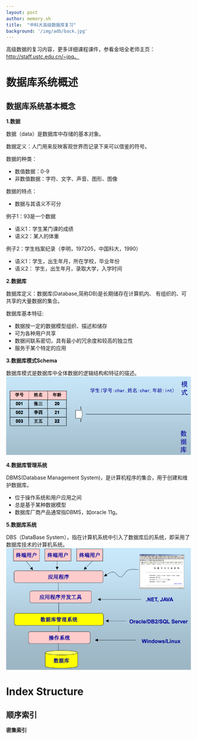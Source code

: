 ```yaml
---
layout: post
author: memory.sh
title:  "中科大高级数据库复习"
background: '/img/adb/back.jpg'
---
```

高级数据的复习内容，更多详细课程课件，参看金培全老师主页：http://staff.ustc.edu.cn/~jpq。

# 数据库系统概述
## 数据库系统基本概念
**1.数据**

数据（data）是数据库中存储的基本对象。

数据定义：人门用来反映客观世界而记录下来可以借鉴的符号。

数据的种类：
* 数值数据：0-9
* 非数值数据：字符、文字、声音、图形、图像

数据的特点：
* 数据与其语义不可分

例子1：93是一个数据
* 语义1：学生某门课的成绩
* 语义2：某人的体重

例子2：学生档案纪录（李明，197205，中国科大，1990）
* 语义1：学生，出生年月，所在学校，毕业年份
* 语义2： 学生，出生年月，录取大学，入学时间

**2.数据库**

数据库定义：数据库(Database,简称DB)是长期储存在计算机内、
有组织的、可共享的大量数据的集合。

数据库基本特征:
* 数据按一定的数据模型组织、描述和储存
* 可为各种用户共享
* 数据间联系密切，具有最小的冗余度和较高的独立性
* 服务于某个特定的应用

**3.数据库模式Schema**

数据库模式是数据库中全体数据的逻辑结构和特征的描述。
![schema](/img/adb/1_schema.png)

**4.数据库管理系统**

DBMS(Database Management System)，是计算机程序的集合，用于创建和维护数据库。

* 位于操作系统和用户应用之间
* 总是基于某种数据模型
* 数据库厂商产品通常指DBMS，如oracle 11g。

**5.数据库系统**

DBS（DataBase System），指在计算机系统中引入了数据库后的系统，即采用了数据库技术的计算机系统。
![dbs](/img/adb/1_dbs.png)

# Index Structure
## 顺序索引

**密集索引**













